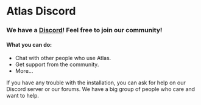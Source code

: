 # Atlas Discord

### We have a [Discord](https://discord.gg/atlasos)! Feel free to join our community!

#### What you can do:
- Chat with other people who use Atlas.
- Get support from the community.
- More...

If you have any trouble with the installation, you can ask for help on our Discord server or our forums. We have a big group of people who care and want to help.
